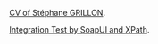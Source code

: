  [CV of Stéphane GRILLON](http://sgrillon14.github.io/).

[Integration Test by SoapUI and XPath](http://sgrillon14.github.io/).
